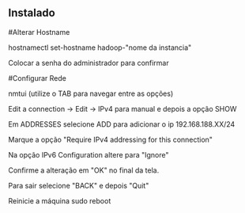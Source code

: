 ## Instalado

#Alterar Hostname

hostnamectl set-hostname hadoop-"nome da instancia"

Colocar a senha do administrador para confirmar

#Configurar Rede

nmtui (utilize o TAB para navegar entre as opções)

Edit a connection -> Edit -> IPv4 para manual e depois a opção SHOW

Em ADDRESSES selecione ADD para adicionar o ip 192.168.188.XX/24

Marque a opção "Require IPv4 addressing for this connection"

Na opção IPv6 Configuration altere para "Ignore"

Confirme a alteração em "OK" no final da tela.

Para sair selecione "BACK" e depois "Quit"

Reinicie a máquina
sudo reboot
